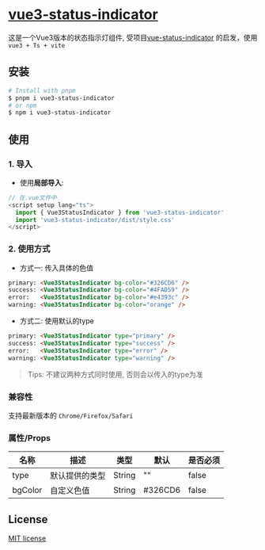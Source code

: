 # [vue3-status-indicator](https://github.com/guxuerui/vue3-status-indicator)

这是一个Vue3版本的状态指示灯组件, 受项目[vue-status-indicator](https://github.com/coderdiaz/vue-status-indicator#readme) 的启发，使用`vue3 + Ts + vite`

## 安装
```sh
# Install with pnpm
$ pnpm i vue3-status-indicator
# or npm
$ npm i vue3-status-indicator
```
## 使用

### 1. 导入
- 使用**局部导入**:
```ts
// 在.vue文件中
<script setup lang="ts">
  import { Vue3StatusIndicator } from 'vue3-status-indicator'
  import 'vue3-status-indicator/dist/style.css'
</script>
```
### 2. 使用方式
- 方式一: 传入具体的色值
```html
primary: <Vue3StatusIndicator bg-color="#326CD6" />
success: <Vue3StatusIndicator bg-color="#4FAD59" />
error:   <Vue3StatusIndicator bg-color="#e4393c" />
warning: <Vue3StatusIndicator bg-color="orange" />
```
- 方式二: 使用默认的type
```html
primary: <Vue3StatusIndicator type="primary" />
success: <Vue3StatusIndicator type="success" />
error:   <Vue3StatusIndicator type="error" />
warning: <Vue3StatusIndicator type="warning" />
```

> Tips: 不建议两种方式同时使用, 否则会以传入的type为准

### 兼容性
支持最新版本的 `Chrome/Firefox/Safari`

### 属性/Props
|名称|描述|类型|默认|是否必须|
|---|---|---|---|---|
|type|默认提供的类型|String|""|false|
|bgColor|自定义色值|String|#326CD6|false|

## License
[MIT license](https://github.com/guxuerui/vue3-status-indicator/blob/main/LICENSE)
